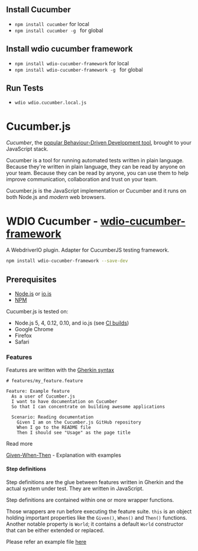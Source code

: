 ## Install Cucumber

- `npm install cucumber` for local
- `npm install cucumber -g ` for global

## Install wdio cucumber framework

- `npm install wdio-cucumber-framework` for local
- `npm install wdio-cucumber-framework -g ` for global

## Run Tests

- `wdio wdio.cucumber.local.js`


# Cucumber.js
   
*Cucumber*, the [popular Behaviour-Driven Development tool](https://cucumber.io), brought to your JavaScript stack.

Cucumber is a tool for running automated tests written in plain language. Because they're
written in plain language, they can be read by anyone on your team. Because they can be
read by anyone, you can use them to help improve communication, collaboration and trust on
your team.

Cucumber.js is the JavaScript implementation or Cucumber and it runs on both Node.js and *modern* web browsers. 

# WDIO Cucumber - [wdio-cucumber-framework](https://github.com/webdriverio/wdio-cucumber-framework)

A WebdriverIO plugin. Adapter for CucumberJS testing framework.

```bash
npm install wdio-cucumber-framework --save-dev
```

## Prerequisites

* [Node.js](https://nodejs.org) or [io.js](https://iojs.org)
* [NPM](https://www.npmjs.com)

Cucumber.js is tested on:

* Node.js 5, 4, 0.12, 0.10, and io.js (see [CI builds](https://travis-ci.org/cucumber/cucumber-js))
* Google Chrome
* Firefox
* Safari

### Features

Features are written with the [Gherkin syntax](https://github.com/cucumber/cucumber/wiki/Gherkin)

``` gherkin
# features/my_feature.feature

Feature: Example feature
  As a user of Cucumber.js
  I want to have documentation on Cucumber
  So that I can concentrate on building awesome applications

  Scenario: Reading documentation
    Given I am on the Cucumber.js GitHub repository
    When I go to the README file
    Then I should see "Usage" as the page title
```

Read more

[Given-When-Then](https://github.com/cucumber/cucumber/wiki/Given-When-Then) - Explanation with examples

#### Step definitions

Step definitions are the glue between features written in Gherkin and the actual system under test. They are written in JavaScript.

Step definitions are contained within one or more wrapper functions.

Those wrappers are run before executing the feature suite. `this` is an object holding important properties like the `Given()`, `When()` and `Then()` functions. Another notable property is `World`; it contains a default `World` constructor that can be either extended or replaced. 

Please refer an example file [here](https://github.com/sauravsantosh/sampleTests/blob/master/wdio-cucumber/cucumber-tests/step-definitions.js)


